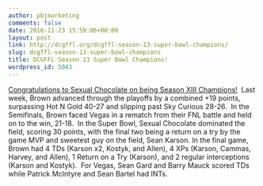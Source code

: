 ```yaml
---
author: pbjmarketing
comments: false
date: 2016-11-23 15:59:06+00:00
layout: post
link: http://dcgffl.org/dcgffl-season-13-super-bowl-champions/
slug: dcgffl-season-13-super-bowl-champions
title: DCGFFL Season 13 Super Bowl Champions!
wordpress_id: 5043
---
```


[Congratulations to Sexual Chocolate on being Season XIII Champions!](htto://dcgffl.org/past-seasons/season-13-fall-2016/)  Last week, Brown advanced through the playoffs by a combined +19 points, surpassing Hot N Gold 40-27 and slipping past Sky Curious 28-26.  In the Semifinals, Brown faced Vegas in a rematch from their FNL battle and held on to the win, 21-18.  In the Super Bowl, Sexual Chocolate dominated the field, scoring 30 points, with the final two being a return on a try by the game MVP and sweetest guy on the field, Sean Karson. In the final game, Brown had 4 TDs (Karson x2, Kostyk, and Allen), 4 XPs (Karson, Cammas, Harvey, and Allen), 1 Return on a Try (Karson), and 2 regular interceptions (Karson and Kostyk).  For Vegas, Sean Gard and Barry Mauck scored TDs while Patrick McIntyre and Sean Bartel had INTs.

